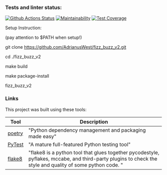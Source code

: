 ### Tests and linter status:

[![Github Actions Status](https://github.com/hexlet-boilerplates/python-package/workflows/Python%20CI/badge.svg)](https://github.com/AdrianusWest/fizz_buzz_v2/actions)
[![Maintainability](https://api.codeclimate.com/v1/badges/6d90c0b8ce7feb21d580/maintainability)](https://codeclimate.com/github/AdrianusWest/fizz_buzz_v2/maintainability)
[![Test Coverage](https://api.codeclimate.com/v1/badges/6b2436e1d810405bb673/test_coverage)](https://codeclimate.com/github/AdrianusWest/fizz_buzz_v2/test_coverage)


Setup Instruction:

(pay attention to $PATH when setup!)

git clone https://github.com/AdrianusWest/fizz_buzz_v2.git

cd ./fizz_buzz_v2

make build

make package-install

fizz_buzz_v2

### Links

This project was built using these tools:

| Tool                                          | Description                                                                                                                                                                                                                                                |
|-----------------------------------------------|------------------------------------------------------------------------------------------------------------------------------------------------------------------------------------------------------------------------------------------------------------|
| [poetry](https://poetry.eustace.io/)          | "Python dependency management and packaging made easy"                                                                                                                                                                                                     |
| [PyTest](https://pytest.org)                  | "A mature full-featured Python testing tool"                                                                                                                                                                                                               |
| [flake8](https://github.com/pycqa/flake8)     | "flake8 is a python tool that glues together pycodestyle, pyflakes, mccabe, and third-party plugins to check the style and quality of some python code. "                                                                                                  |